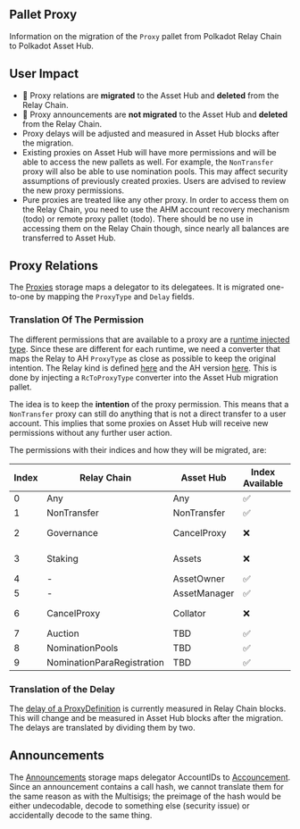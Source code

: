 ## Pallet Proxy

Information on the migration of the `Proxy` pallet from Polkadot Relay Chain to Polkadot Asset Hub.

## User Impact

- 🚨 Proxy relations are **migrated** to the Asset Hub and **deleted** from the Relay Chain.
- 🚨 Proxy announcements are **not migrated** to the Asset Hub and **deleted** from the Relay Chain.
- Proxy delays will be adjusted and measured in Asset Hub blocks after the migration.
- Existing proxies on Asset Hub will have more permissions and will be able to access the new pallets as well. For example, the `NonTransfer` proxy will also be able to use nomination pools. This may affect security assumptions of previously created proxies. Users are advised to review the new proxy permissions.
- Pure proxies are treated like any other proxy. In order to access them on the Relay Chain, you need to use the AHM account recovery mechanism (todo) or remote proxy pallet (todo). There should be no use in accessing them on the Relay Chain though, since nearly all balances are transferred to Asset Hub.


## Proxy Relations

The [Proxies](https://github.com/paritytech/polkadot-sdk/blob/7c5224cb01710d0c14c87bf3463cc79e49b3e7b5/substrate/frame/proxy/src/lib.rs#L564-L579) storage maps a delegator to its delegatees. It is migrated one-to-one by mapping the `ProxyType` and `Delay` fields.

### Translation Of The Permission

The different permissions that are available to a proxy are a [runtime injected type](https://github.com/paritytech/polkadot-sdk/blob/7c5224cb01710d0c14c87bf3463cc79e49b3e7b5/substrate/frame/proxy/src/lib.rs#L119-L125). Since these are different for each runtime, we need a converter that maps the Relay to AH `ProxyType` as close as possible to keep the original intention. The Relay kind is defined [here](https://github.com/polkadot-fellows/runtimes/blob/dde99603d7dbd6b8bf541d57eb30d9c07a4fce32/relay/polkadot/src/lib.rs#L1000-L1010) and the AH version [here](https://github.com/polkadot-fellows/runtimes/blob/fd8d0c23d83a7b512e721b1fde2ba3737a3478d5/system-parachains/asset-hubs/asset-hub-polkadot/src/lib.rs#L453-L468). This is done by injecting a `RcToProxyType` converter into the Asset Hub migration pallet.

The idea is to keep the **intention** of the proxy permission. This means that a `NonTransfer` proxy can still do anything that is not a direct transfer to a user account. This implies that some proxies on Asset Hub will receive new permissions without any further user action.

The permissions with their indices and how they will be migrated, are:

| Index | Relay Chain                | Asset Hub    | Index Available | Migration         |
| ----- | -------------------------- | ------------ | --------------- | --------------- |
| 0     | Any                        | Any          | ✅         | As-is   |
| 1     | NonTransfer                | NonTransfer  | ✅         | As-is   |
| 2     | Governance                 | CancelProxy  | ❌         | Translate index |
| 3     | Staking                    | Assets       | ❌         | Translate index |
| 4     | -                          | AssetOwner   | ✅         | As-is   |
| 5     | -                          | AssetManager | ✅         | As-is   |
| 6     | CancelProxy                | Collator     | ❌         | Translate index |
| 7     | Auction                    | TBD          | ✅         | As-is   |
| 8     | NominationPools            | TBD          | ✅         | As-is   |
| 9     | NominationParaRegistration | TBD          | ✅         | As-is   |

### Translation of the Delay

The [delay of a ProxyDefinition](https://github.com/paritytech/polkadot-sdk/blob/7c5224cb01710d0c14c87bf3463cc79e49b3e7b5/substrate/frame/proxy/src/lib.rs#L77) is currently measured in Relay Chain blocks. This will change and be measured in Asset Hub blocks after the migration. The delays are translated by dividing them by two.

## Announcements

The [Announcements](https://github.com/paritytech/polkadot-sdk/blob/7c5224cb01710d0c14c87bf3463cc79e49b3e7b5/substrate/frame/proxy/src/lib.rs#L581-L592) storage maps delegator AccountIDs to [Accouncement](https://github.com/paritytech/polkadot-sdk/blob/7c5224cb01710d0c14c87bf3463cc79e49b3e7b5/substrate/frame/proxy/src/lib.rs#L80-L89). Since an announcement contains a call hash, we cannot translate them for the same reason as with the Multisigs; the preimage of the hash would be either undecodable, decode to something else (security issue) or accidentally decode to the same thing.
